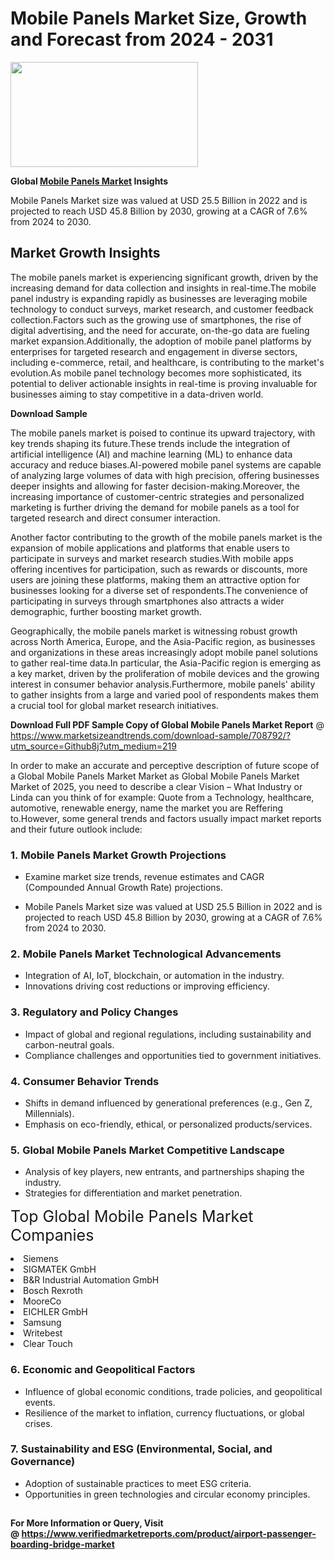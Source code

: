 <H1>Mobile Panels Market Size, Growth and Forecast from 2024 - 2031</H1><img class="aligncenter size-medium wp-image-584254" src="https://thirdeyenews.in/wp-content/uploads/2024/09/Global-Market-Research-300x168.jpeg" alt="" width="300" height="168" /><p><strong>Global&nbsp;<a href="https://www.marketsizeandtrends.com/download-sample/708792/?utm_source=Github8j?utm_medium=219">Mobile Panels Market</a> Insights</strong></p><p>Mobile Panels Market size was valued at USD 25.5 Billion in 2022 and is projected to reach USD 45.8 Billion by 2030, growing at a CAGR of 7.6% from 2024 to 2030.</p><p><h2>Market Growth Insights</h2> <p>The mobile panels market is experiencing significant growth, driven by the increasing demand for data collection and insights in real-time.The mobile panel industry is expanding rapidly as businesses are leveraging mobile technology to conduct surveys, market research, and customer feedback collection.Factors such as the growing use of smartphones, the rise of digital advertising, and the need for accurate, on-the-go data are fueling market expansion.Additionally, the adoption of mobile panel platforms by enterprises for targeted research and engagement in diverse sectors, including e-commerce, retail, and healthcare, is contributing to the market's evolution.As mobile panel technology becomes more sophisticated, its potential to deliver actionable insights in real-time is proving invaluable for businesses aiming to stay competitive in a data-driven world.</p> <p><strong>Download Sample</strong></p> <p>The mobile panels market is poised to continue its upward trajectory, with key trends shaping its future.These trends include the integration of artificial intelligence (AI) and machine learning (ML) to enhance data accuracy and reduce biases.AI-powered mobile panel systems are capable of analyzing large volumes of data with high precision, offering businesses deeper insights and allowing for faster decision-making.Moreover, the increasing importance of customer-centric strategies and personalized marketing is further driving the demand for mobile panels as a tool for targeted research and direct consumer interaction.</p> <p>Another factor contributing to the growth of the mobile panels market is the expansion of mobile applications and platforms that enable users to participate in surveys and market research studies.With mobile apps offering incentives for participation, such as rewards or discounts, more users are joining these platforms, making them an attractive option for businesses looking for a diverse set of respondents.The convenience of participating in surveys through smartphones also attracts a wider demographic, further boosting market growth.</p> <p>Geographically, the mobile panels market is witnessing robust growth across North America, Europe, and the Asia-Pacific region, as businesses and organizations in these areas increasingly adopt mobile panel solutions to gather real-time data.In particular, the Asia-Pacific region is emerging as a key market, driven by the proliferation of mobile devices and the growing interest in consumer behavior analysis.Furthermore, mobile panels' ability to gather insights from a large and varied pool of respondents makes them a crucial tool for global market research initiatives.</p> <p><span class=""><strong>Download Full PDF Sample Copy of Global Mobile Panels Market Report</strong> @ <a href="https://www.marketsizeandtrends.com/download-sample/708792/?utm_source=Github8j?utm_medium=219" target="_blank">https://www.marketsizeandtrends.com/download-sample/708792/?utm_source=Github8j?utm_medium=219</a></span></p><p>In order to make an accurate and perceptive description of future scope of a Global&nbsp;Mobile Panels Market Market as Global&nbsp;Mobile Panels Market Market of 2025, you need to describe a clear Vision &ndash; What Industry or Linda can you think of for example: Quote from a Technology, healthcare, automotive, renewable energy, name the market you are Reffering to.However, some general trends and factors usually impact market reports and their future outlook include:</p><h3>1.&nbsp;<strong>Mobile Panels Market Growth Projections</strong></h3><ul><li>Examine market size trends, revenue estimates and CAGR (Compounded Annual Growth Rate) projections.</li><li><p>Mobile Panels Market size was valued at USD 25.5 Billion in 2022 and is projected to reach USD 45.8 Billion by 2030, growing at a CAGR of 7.6% from 2024 to 2030.</p></li></ul><h3>2.&nbsp;<strong>Mobile Panels Market Technological Advancements</strong></h3><ul><li>Integration of AI, IoT, blockchain, or automation in the industry.</li><li>Innovations driving cost reductions or improving efficiency.</li></ul><h3>3.&nbsp;<strong>Regulatory and Policy Changes</strong></h3><ul><li>Impact of global and regional regulations, including sustainability and carbon-neutral goals.</li><li>Compliance challenges and opportunities tied to government initiatives.</li></ul><h3>4.&nbsp;<strong>Consumer Behavior Trends</strong></h3><ul><li>Shifts in demand influenced by generational preferences (e.g., Gen Z, Millennials).</li><li>Emphasis on eco-friendly, ethical, or personalized products/services.</li></ul><h3>5.&nbsp;<strong>Global Mobile Panels Market Competitive Landscape</strong></h3><ul><li>Analysis of key players, new entrants, and partnerships shaping the industry.</li><li>Strategies for differentiation and market penetration.</li></ul><p data-pm-slice="1 1 []"><span style="color: inherit; font-family: inherit; font-size: 25px;">Top Global Mobile Panels Market Companies</span></p><div class="" data-test-id=""><p><li>Siemens</li><li> SIGMATEK GmbH</li><li> B&R Industrial Automation GmbH</li><li> Bosch Rexroth</li><li> MooreCo</li><li> EICHLER GmbH</li><li> Samsung</li><li> Writebest</li><li> Clear Touch</li></p></div><h3>6.&nbsp;<strong>Economic and Geopolitical Factors</strong></h3><ul><li>Influence of global economic conditions, trade policies, and geopolitical events.</li><li>Resilience of the market to inflation, currency fluctuations, or global crises.</li></ul><h3>7.&nbsp;<strong>Sustainability and ESG (Environmental, Social, and Governance)</strong></h3><ul><li>Adoption of sustainable practices to meet ESG criteria.</li><li>Opportunities in green technologies and circular economy principles.</li></ul><h2><strong style="font-size: 14px;">For More Information or Query, Visit @&nbsp;</strong><a style="background-color: #ffffff; font-size: 14px;" href="https://www.marketsizeandtrends.com/report/mobile-panels-market/" target="_blank">https://www.verifiedmarketreports.com/product/airport-passenger-boarding-bridge-market</a></h2>